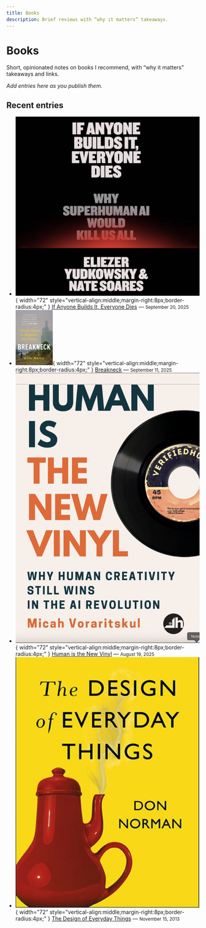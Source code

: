 ```yaml
---
title: Books
description: Brief reviews with “why it matters” takeaways.
---
```


# Books

Short, opinionated notes on books I recommend, with “why it matters” takeaways and links.

_Add entries here as you publish them._

## Recent entries

 - ![If Anyone Builds It, Everyone Dies](../assets/img/anyone-builds-everyone-dies.png){ width="72" style="vertical-align:middle;margin-right:8px;border-radius:4px;" } [If Anyone Builds It, Everyone Dies](anyone-builds-everyone-dies.md) — <small>September 20, 2025</small>
 - ![Breakneck](../assets/img/breakneck_thumb.png){ width="72" style="vertical-align:middle;margin-right:8px;border-radius:4px;" } [Breakneck](breakneck.md) — <small>September 11, 2025</small>
 - ![Human is the New Vinyl](../assets/img/human_is_the_new_vinyl.png){ width="72" style="vertical-align:middle;margin-right:8px;border-radius:4px;" } [Human is the New Vinyl](human-is-the-new-vinyl.md) — <small>August 19, 2025</small>
 - ![The Design of Everyday Things](../assets/img/design-of-everyday-things.png){ width="72" style="vertical-align:middle;margin-right:8px;border-radius:4px;" } [The Design of Everyday Things](design-of-everyday-things.md) — <small>November 15, 2013</small>
